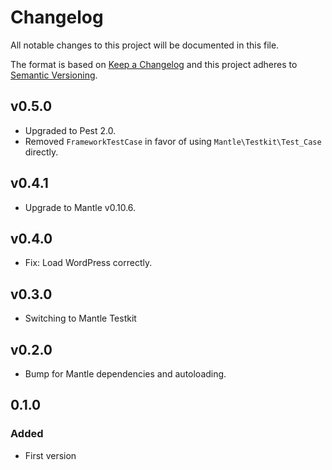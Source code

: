 # Changelog
All notable changes to this project will be documented in this file.

The format is based on [Keep a Changelog](http://keepachangelog.com/)
and this project adheres to [Semantic Versioning](http://semver.org/).

## v0.5.0

- Upgraded to Pest 2.0.
- Removed `FrameworkTestCase` in favor of using `Mantle\Testkit\Test_Case` directly.

## v0.4.1

- Upgrade to Mantle v0.10.6.

## v0.4.0

- Fix: Load WordPress correctly.

## v0.3.0

- Switching to Mantle Testkit

## v0.2.0

- Bump for Mantle dependencies and autoloading.

## 0.1.0

### Added
- First version
